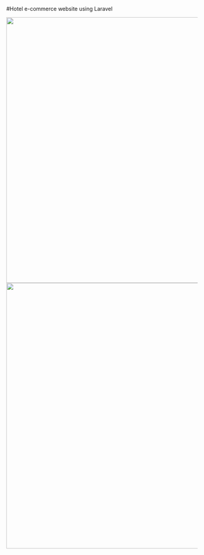 #Hotel e-commerce website using Laravel

<img src="https://s1.postimg.org/82g9idubun/myscr.png" width="700px">
<img src="https://s1.postimg.org/4svuvifzlr/Untitled.png" width="700px">
